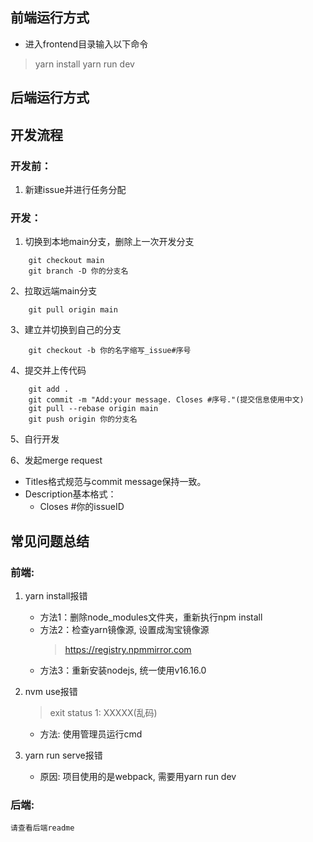 ## 前端运行方式

- 进入frontend目录输入以下命令

> yarn install
> yarn run dev

## 后端运行方式

## 开发流程

### 开发前：

1. 新建issue并进行任务分配

### 开发：

1. 切换到本地main分支，删除上一次开发分支

```
    git checkout main
    git branch -D 你的分支名
```

2、拉取远端main分支

```
    git pull origin main
```

3、建立并切换到自己的分支

```
    git checkout -b 你的名字缩写_issue#序号
```

4、提交并上传代码

```
    git add .
    git commit -m "Add:your message. Closes #序号."(提交信息使用中文)
    git pull --rebase origin main
    git push origin 你的分支名
```

5、自行开发

6、发起merge request

- Titles格式规范与commit message保持一致。
- Description基本格式：
  - Closes #你的issueID

## 常见问题总结

### 前端:

1. yarn install报错

   - 方法1：删除node_modules文件夹，重新执行npm install
   - 方法2：检查yarn镜像源, 设置成淘宝镜像源
     > https://registry.npmmirror.com
     >
   - 方法3：重新安装nodejs, 统一使用v16.16.0
2. nvm use报错

   > exit status 1: XXXXX(乱码)
   >

   - 方法: 使用管理员运行cmd
3. yarn run serve报错

   - 原因: 项目使用的是webpack, 需要用yarn run dev

### 后端:

    请查看后端readme
